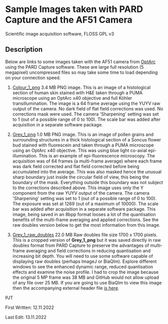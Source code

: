 # Sample Images taken with PARD Capture and the AF51 Camera
Scientific image acquisition software, FLOSS GPL v3

                       
Description
------------
Below are links to some images taken with the AF51 camera from [OptArc](https://www.optarc.co.uk) using the PARD Capture software. These are large full resolution (5 megapixel) uncompressed files so may take some time to load depending on your connection speed.

1. [Colour_1_png](Images/x40yuyvOA_avg_rgb.png) 3.4 MB PNG image. This is an image of a histological section of human skin stained with H&E taken through a PUMA microscope using an OptArc x40 objective and full Köhler transillumination. The image is a 64 frame average using the YUYV raw output of the camera. No dark field of flat field corrections was used. No corrections mask were used. The camera 'Sharpening' setting was set to 1 (out of a possible range of 0 to 100). The scale bar was added after acquisition in a separate software package.

2. [Grey_1_png](Images/x40OA_TestY_1269F_0000_Y.png) 1.0 MB PNG image. This is an image of pollen grains and surrounding structures in a thick histological section of a Soncus flower bud stained with fluorescein and taken through a PUMA microscope using an OptArc x40 objective. This was using blue light co-axial epi-illumination. This is an example of epi-fluorescence microscopy. The acquisition was of 64 frames (a multi-frame average) where each frame was dark field corrected and flat field corrected before being accumulated into the average. This was also masked hence the unusual sharp boundary just inside the circular field of view, this being the boundary of the mask. Everything outside this boundary was not subject to the corrections described above. This image uses only the Y component from the raw YUYV output of the camera. The camera 'Sharpening' setting was set to 1 (out of a possible range of 0 to 100). The exposure was set at 1269 (out of a maximum of 10000). The scale bar was added after acquisition in a separate software package. This image, being saved in an 8bpp format looses a lot of the quantisation benefits of the multi-frame averaging and applied corrections. See the raw doubles version below to get the most information from this image.

3. [Grey_1_raw_doubles](Images/grey1_cropped.dou) 22.0 MB Raw doubles file size 1700 x 1700 pixels. This is a cropped version of **Grey_1_png** but it was saved directly in raw doubles format from PARD Capture to preserve the advantages of multi-frame averaging and field corrections in reducing quantisation and increasing bit depth. You will need to use some software capable of displaying raw doubles (perhaps ImageJ or BiaQIm). Explore different windows to see the enhanced dynamic range, reduced quantisation effects and examine the noise profile. I had to crop the image because the original 5 MP frame was 38 MB and GitHub would not allow upload of any file over 25 MB. If you are going to use BiaQIm to view this image then the accompanying external header file [is here](Images/grey1_cropped.qih).



PJT

First Written: 12.11.2022

Last Edit: 13.11.2022
